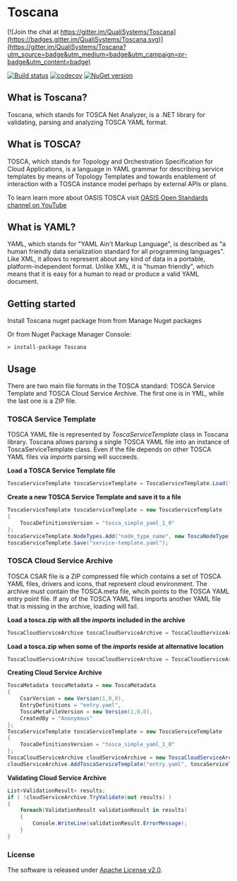 # Toscana

[![Join the chat at https://gitter.im/QualiSystems/Toscana](https://badges.gitter.im/QualiSystems/Toscana.svg)](https://gitter.im/QualiSystems/Toscana?utm_source=badge&utm_medium=badge&utm_campaign=pr-badge&utm_content=badge)

[![Build status](https://ci.appveyor.com/api/projects/status/0vi7nf3ma2eqle2b/branch/master?svg=true)](https://ci.appveyor.com/project/BorisModylevky/toscana-f2atq/branch/master) [![codecov](https://codecov.io/gh/QualiSystems/Toscana/branch/master/graph/badge.svg)](https://codecov.io/gh/QualiSystems/Toscana) [![NuGet version](https://badge.fury.io/nu/Toscana.svg)](https://badge.fury.io/nu/Toscana) 


## What is Toscana?
Toscana, which stands for TOSCA Net Analyzer, is a .NET library for validating, parsing and analyzing TOSCA YAML format.


## What is TOSCA?
TOSCA, which stands for Topology and Orchestration Specification for Cloud Applications, 
is a language in YAML grammar for describing service templates by means of Topology Templates and towards enablement 
of interaction with a TOSCA instance model perhaps by external APIs or plans.  

To learn learn more about OASIS TOSCA visit [OASIS Open Standards channel on YouTube](https://www.youtube.com/playlist?list=PLaYKtNo_BitZXdvyNDwBi290IHxdi459v)

## What is YAML?
YAML, which stands for "YAML Ain't Markup Language", is described as "a human friendly data serialization 
standard for all programming languages". Like XML, it allows to represent about any kind of data in a portable, 
platform-independent format. Unlike XML, it is "human friendly", which means that it is easy for a human to read 
or produce a valid YAML document.

## Getting started
Install Toscana nuget package from from Manage Nuget packages

Or from Nuget Package Manager Console: 

```Batch
> install-package Toscana
```

## Usage

There are two main file formats in the TOSCA standard: TOSCA Service Template and TOSCA Cloud Service Archive. 
The first one is in YML, while the last one is a ZIP file.

### TOSCA Service Template 

TOSCA YAML file is represented by _ToscaServiceTemplate_ class in Toscana library. 
Toscana allows parsing a single TOSCA YAML file into an instance of ToscaServiceTemplate class. 
Even if the file depends on other TOSCA YAML files via _imports_ parsing will succeeds.

**Load a TOSCA Service Template file**
```C#
ToscaServiceTemplate toscaServiceTemplate = ToscaServiceTemplate.Load("service-template.yaml");
```

**Create a new TOSCA Service Template and save it to a file**
```C#
ToscaServiceTemplate toscaServiceTemplate = new ToscaServiceTemplate
{
    ToscaDefinitionsVersion = "tosca_simple_yaml_1_0"
};
toscaServiceTemplate.NodeTypes.Add("node_type_name", new ToscaNodeType() );
toscaServiceTemplate.Save("service-template.yaml");
```

### TOSCA Cloud Service Archive 

TOSCA CSAR file is a ZIP compressed file which contains a set of TOSCA YAML files, drivers and icons, that represent cloud environment.
The archive must contain the TOSCA.meta file, whcih points to the TOSCA YAML entry point file. If any of the TOSCA YAML files 
imports another YAML file that is missing in the archive, loading will fail.

**Load a tosca.zip with all the _imports_ included in the archive**

```C#
ToscaCloudServiceArchive toscaCloudServiceArchive = ToscaCloudServiceArchive.Load("cloud-archive.zip");
```

**Load a tosca.zip when some of the _imports_ reside at alternative location**

```C#
ToscaCloudServiceArchive toscaCloudServiceArchive = ToscaCloudServiceArchive.Load("cloud-archive.zip", @"c:\cloud-imports\");
```

**Creating Cloud Service Archive**

```C#
ToscaMetadata toscaMetadata = new ToscaMetadata
{ 
    CsarVersion = new Version(1,0,0), 
    EntryDefinitions = "entry.yaml", 
    ToscaMetaFileVersion = new Version(1,0,0), 
    CreatedBy = "Anonymous" 
};
ToscaServiceTemplate toscaServiceTemplate = new ToscaServiceTemplate
{
    ToscaDefinitionsVersion = "tosca_simple_yaml_1_0"
};
ToscaCloudServiceArchive cloudServiceArchive = new ToscaCloudServiceArchive(toscaMetadata);
cloudServiceArchive.AddToscaServiceTemplate("entry.yaml", toscaServiceTemplate);
```

**Validating Cloud Service Archive**

```C#
List<ValidationResult> results;
if ( !cloudServiceArchive.TryValidate(out results) )
{
    foreach(ValidationResult validationResult in results)
    {
        Console.WriteLine(validationResult.ErrorMessage);
    }
}
```

### License
The software is released under [Apache License v2.0](LICENSE). 